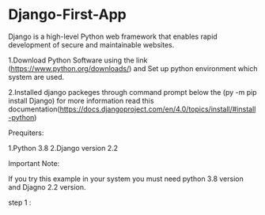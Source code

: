 # Django-First-App
Django is a high-level Python web framework that enables rapid development of secure and maintainable websites.

1.Download Python Software using the link (https://www.python.org/downloads/) and Set up python environment which system are used.

2.Installed  django packeges through command prompt below the 
(py -m pip install Django) for more information read this documentation(https://docs.djangoproject.com/en/4.0/topics/install/#install-python)

Prequiters:

1.Python 3.8
2.Django version 2.2

Important Note:

If you try this example in your system you must need python 3.8 version and Djagno 2.2 version.

step 1 :

